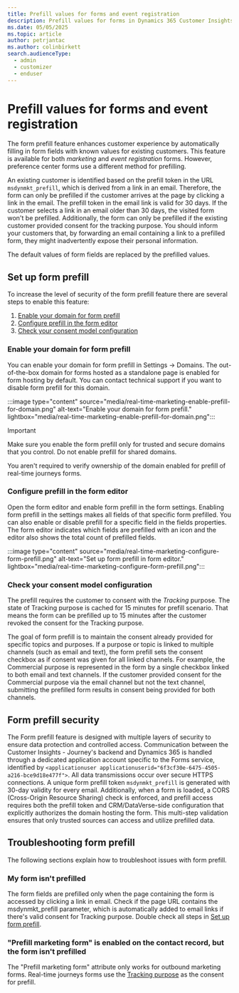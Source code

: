 ```yaml
---
title: Prefill values for forms and event registration
description: Prefill values for forms in Dynamics 365 Customer Insights - Journeys.
ms.date: 05/05/2025
ms.topic: article
author: petrjantac
ms.author: colinbirkett
search.audienceType: 
  - admin
  - customizer
  - enduser
---
```


# Prefill values for forms and event registration

The form prefill feature enhances customer experience by automatically filling in form fields with known values for existing customers. This feature is available for both *marketing* and *event registration* forms. However, preference center forms use a different method for prefilling.

An existing customer is identified based on the prefill token in the URL `msdynmkt_prefill`, which is derived from a link in an email. Therefore, the form can only be prefilled if the customer arrives at the page by clicking a link in the email. The prefill token in the email link is valid for 30 days. If the customer selects a link in an email older than 30 days, the visited form won't be prefilled. Additionally, the form can only be prefilled if the existing customer provided consent for the tracking purpose. You should inform your customers that, by forwarding an email containing a link to a prefilled form, they might inadvertently expose their personal information.

The default values of form fields are replaced by the prefilled values.

## Set up form prefill

To increase the level of security of the form prefill feature there are several steps to enable this feature:

1. [Enable your domain for form prefill](#enable-your-domain-for-form-prefill)
1. [Configure prefill in the form editor](#configure-prefill-in-the-form-editor)
1. [Check your consent model configuration](#check-your-consent-model-configuration)

### Enable your domain for form prefill

You can enable your domain for form prefill in Settings -> Domains. The out-of-the-box domain for forms hosted as a standalone page is enabled for form hosting by default. You can contact technical support if you want to disable form prefill for this domain.
  
:::image type="content" source="media/real-time-marketing-enable-prefill-for-domain.png" alt-text="Enable your domain for form prefill." lightbox="media/real-time-marketing-enable-prefill-for-domain.png":::

> [!IMPORTANT]
> Make sure you enable the form prefill only for trusted and secure domains that you control. Do not enable prefill for shared domains.

You aren't required to verify ownership of the domain enabled for prefill of real-time journeys forms.

### Configure prefill in the form editor

Open the form editor and enable form prefill in the form settings. Enabling form prefill in the settings makes all fields of that specific form prefilled. You can also enable or disable prefill for a specific field in the fields properties. The form editor indicates which fields are prefilled with an icon and the editor also shows the total count of prefilled fields.

:::image type="content" source="media/real-time-marketing-configure-form-prefill.png" alt-text="Set up form prefill in form editor." lightbox="media/real-time-marketing-configure-form-prefill.png":::

### Check your consent model configuration

The prefill requires the customer to consent with the *Tracking* purpose. The state of Tracking purpose is cached for 15 minutes for prefill scenario. That means the form can be prefilled up to 15 minutes after the customer revoked the consent for the Tracking purpose.

The goal of form prefill is to maintain the consent already provided for specific topics and purposes. If a purpose or topic is linked to multiple channels (such as email and text), the form prefill sets the consent checkbox as if consent was given for all linked channels. For example, the Commercial purpose is represented in the form by a single checkbox linked to both email and text channels. If the customer provided consent for the Commercial purpose via the email channel but not the text channel, submitting the prefilled form results in consent being provided for both channels.

## Form prefill security

The Form prefill feature is designed with multiple layers of security to ensure data protection and controlled access. Communication between the Customer Insights - Journey's backend and Dynamics 365 is handled through a dedicated application account specific to the Forms service, identified by `<applicationuser applicationuserid="6f3cf30e-6475-4505-a216-bce9d18e477f">`. All data transmissions occur over secure HTTPS connections. A unique form prefill token `msdynmkt_prefill` is generated with 30-day validity for every email. Additionally, when a form is loaded, a CORS (Cross-Origin Resource Sharing) check is enforced, and prefill access requires both the prefill token and CRM/DataVerse-side configuration that explicitly authorizes the domain hosting the form. This multi-step validation ensures that only trusted sources can access and utilize prefilled data.

## Troubleshooting form prefill

The following sections explain how to troubleshoot issues with form prefill.

### My form isn't prefilled

The form fields are prefilled only when the page containing the form is accessed by clicking a link in email. Check if the page URL contains the msdynmkt_prefill parameter, which is automatically added to email links if there's valid consent for Tracking purpose. Double check all steps in [Set up form prefill](#set-up-form-prefill).

### "Prefill marketing form" is enabled on the contact record, but the form isn't prefilled

The "Prefill marketing form" attribute only works for outbound marketing forms. Real-time journeys forms use the [Tracking purpose](real-time-marketing-email-text-consent.md#consent-to-track-user-behavior) as the consent for prefill.
